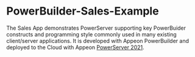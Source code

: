 # PowerBuilder-Sales-Example
The Sales App demonstrates PowerServer supporting key PowerBuider constructs and programming style commonly used in many existing client/server applications. It is developed with Appeon PowerBuilder and deployed to the Cloud with Appeon [PowerServer 2021](https://www.appeon.com/products/powerserver). 

